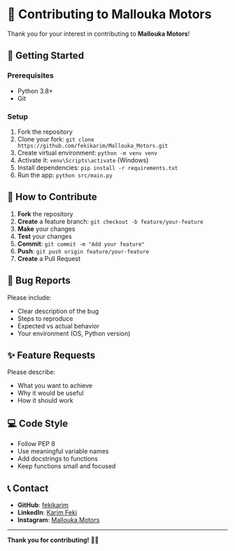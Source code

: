 # 🤝 Contributing to Mallouka Motors

Thank you for your interest in contributing to **Mallouka Motors**! 

## 🚀 Getting Started

### Prerequisites
- Python 3.8+
- Git

### Setup
1. Fork the repository
2. Clone your fork: `git clone https://github.com/fekikarim/Mallouka_Motors.git`
3. Create virtual environment: `python -m venv venv`
4. Activate it: `venv\Scripts\activate` (Windows)
5. Install dependencies: `pip install -r requirements.txt`
6. Run the app: `python src/main.py`

## 📝 How to Contribute

1. **Fork** the repository
2. **Create** a feature branch: `git checkout -b feature/your-feature`
3. **Make** your changes
4. **Test** your changes
5. **Commit**: `git commit -m "Add your feature"`
6. **Push**: `git push origin feature/your-feature`
7. **Create** a Pull Request

## 🐛 Bug Reports

Please include:
- Clear description of the bug
- Steps to reproduce
- Expected vs actual behavior
- Your environment (OS, Python version)

## ✨ Feature Requests

Please describe:
- What you want to achieve
- Why it would be useful
- How it should work

## 💻 Code Style

- Follow PEP 8
- Use meaningful variable names
- Add docstrings to functions
- Keep functions small and focused

## 📞 Contact

- **GitHub**: [fekikarim](https://github.com/fekikarim)
- **LinkedIn**: [Karim Feki](https://www.linkedin.com/in/karimfeki/)
- **Instagram**: [Mallouka Motors](https://www.instagram.com/allo.casse.auto.tn/)

---

**Thank you for contributing!** 🚗✨
